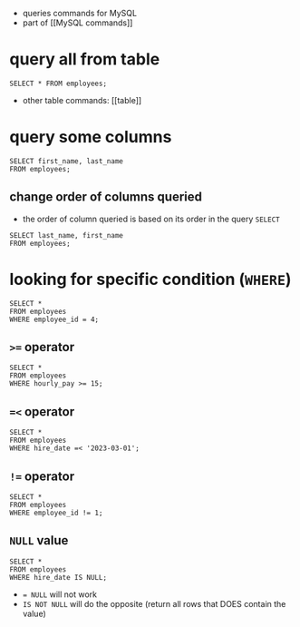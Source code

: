 - queries commands for MySQL
- part of [[MySQL commands]]

# query all from table
```mysql
SELECT * FROM employees;
```
- other table commands: [[table]]
# query some columns
```mysql
SELECT first_name, last_name
FROM employees;
```

## change order of columns queried
- the order of column queried is based on its order in the query `SELECT`
```mysql
SELECT last_name, first_name
FROM employees;
```

# looking for specific condition (`WHERE`)
```mysql
SELECT * 
FROM employees
WHERE employee_id = 4;
```

## `>=` operator
```mysql
SELECT * 
FROM employees
WHERE hourly_pay >= 15;
```

## `=<` operator
```mysql
SELECT * 
FROM employees
WHERE hire_date =< '2023-03-01';
```

## `!=` operator
```mysql
SELECT * 
FROM employees
WHERE employee_id != 1;
```

## `NULL` value
```mysql
SELECT * 
FROM employees
WHERE hire_date IS NULL;
```
- `= NULL` will not work
- `IS NOT NULL` will do the opposite (return all rows that DOES contain the value)
